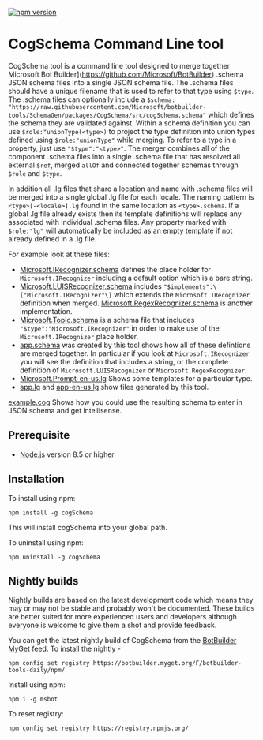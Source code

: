 [![npm version](https://badge.fury.io/js/msbot.svg)](https://badge.fury.io/js/cogSchema)

# CogSchema Command Line tool

CogSchema tool is a command line tool designed to merge together Microsoft Bot Builder](https://github.com/Microsoft/BotBuilder) .schema JSON schema files into a single JSON schema file. The .schema files should have a unique filename that is used to refer to that type using `$type`.  The .schema files can optionally include a `$schema: "https://raw.githubusercontent.com/Microsoft/botbuilder-tools/SchemaGen/packages/CogSchema/src/cogSchema.schema"` which defines the schema they are validated against.  Within a schema definition you can use `$role:"unionType(<type>)` to project the type definition into union types defined using `$role:"unionType"` while merging.  To refer to a type in a property, just use `"$type":"<type>"`.  The merger combines all of the component .schema files into a single .schema file that has resolved all external `$ref`, merged `allOf` and connected together schemas through `$role` and `$type`. 

In addition all .lg files that share a location and name with .schema files will be merged into a single global .lg file for each locale.  The naming pattern is `<type>[-<locale>].lg` found in the same location as `<type>.schema`.  If a global .lg file already exists then its template definitions will replace any associated with individual .schema files.  Any property marked with `$role:"lg"` will automatically be included as an empty template if not already defined in a .lg file.  

For example look at these files:
* [Microsoft.IRecognizer.schema](test/definitions/Microsoft.IRecognizer.schema) defines the place holder for `Microsoft.IRecognizer` including a default option which is a bare string.    
* [Microsoft.LUISRecognizer.schema](test/implementations/Microsoft.LUISRecognizer.schema) includes `"$implements":\["Microsoft.IRecognizer"\]` which extends the `Microsoft.IRecognizer` definition when merged.  [Microsoft.RegexRecognizer.schema](test/implementations/Microsoft.RegexRecognizer.schema) is another implementation.
* [Microsoft.Topic.schema](test/implementations/Microsoft.Topic.schema) is a schema file that includes `"$type":"Microsoft.IRecognizer"` in order to make use of the `Microsoft.IRecognizer` place holder. 
* [app.schema](test/examples/app.schema) was created by this tool shows how all of these defintions are merged together.  In particular if you look at `Microsoft.IRecognizer` you will see the definition that includes a string, or the complete definition of `Microsoft.LUISRecognizer` or `Microsoft.RegexRecognizer`.
* [Microsoft.Prompt-en-us.lg](test/examples/Microsoft.Prompt-en-us.lg) Shows some templates for a particular type.
* [app.lg](test/examples/app.lg) and [app-en-us.lg](test/examples/app-en-us.lg) show files generated by this tool.

[example.cog](test/examples/example.cog) Shows how you could use the resulting schema to enter in JSON schema and get intellisense.

## Prerequisite

- [Node.js](https://nodejs.org/) version 8.5 or higher

## Installation

To install using npm:

```shell
npm install -g cogSchema
```

This will install cogSchema into your global path.

To uninstall using npm:

```shell
npm uninstall -g cogSchema
```
## Nightly builds

Nightly builds are based on the latest development code which means they may or may not be stable and probably won't be documented. These builds are better suited for more experienced users and developers although everyone is welcome to give them a shot and provide feedback.

You can get the latest nightly build of CogSchema from the [BotBuilder MyGet](https://botbuilder.myget.org/gallery) feed. To install the nightly - 

```shell
npm config set registry https://botbuilder.myget.org/F/botbuilder-tools-daily/npm/
```

Install using npm:
```shell
npm i -g msbot
```

To reset registry:
```shell
npm config set registry https://registry.npmjs.org/
```